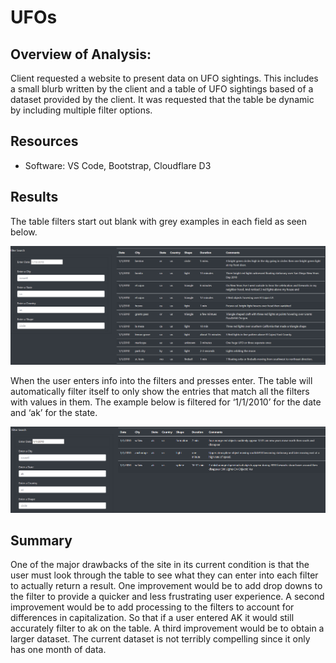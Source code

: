 # UFOs

## Overview of Analysis:
Client requested a website to present data on UFO sightings. This includes a small blurb written by the client and a table of UFO sightings based of a dataset provided by the client. It was requested that the table be dynamic by including multiple filter options.
## Resources
- Software: VS Code, Bootstrap, Cloudflare D3
## Results
The table filters start out blank with grey examples in each field as seen below.

<p align="center">
  <img src="https://github.com/justinkirk8/UFOs/blob/main/static/images/filter_before.png" width="900" />
</p>

When the user enters info into the filters and presses enter. The table will automatically filter itself to only show the entries that match all the filters with values in them. The example below is filtered for ‘1/1/2010’ for the date and ‘ak’ for the state.

<p align="center">
  <img src="https://github.com/justinkirk8/UFOs/blob/main/static/images/filter_after.png" width="900" />
</p>

## Summary
One of the major drawbacks of the site in its current condition is that the user must look through the table to see what they can enter into each filter to actually return a result. One improvement would be to add drop downs to the filter to provide a quicker and less frustrating user experience. A second improvement would be to add processing to the filters to account for differences in capitalization. So that if a user entered AK it would still accurately filter to ak on the table. A third improvement would be to obtain a larger dataset. The current dataset is not terribly compelling since it only has one month of data.
